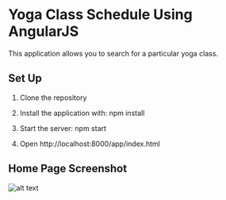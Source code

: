 # Yoga Class Schedule Using AngularJS

This application allows you to search for a particular yoga class.

## Set Up

1) Clone the repository

2) Install the application with: npm install

3) Start the server: npm start

4) Open http://localhost:8000/app/index.html

## Home Page Screenshot

![alt text](../app/img/yoga-class.jpg)